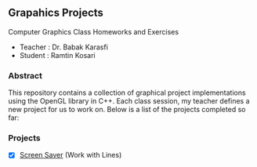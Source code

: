 ## Grapahics Projects
Computer Graphics Class Homeworks and Exercises
* Teacher : Dr. Babak Karasfi
* Student : Ramtin Kosari

### Abstract
This repository contains a collection of graphical project implementations using the OpenGL library in C++. Each class session, my teacher defines a new project for us to work on. Below is a list of the projects completed so far:

### Projects
- [x] [Screen Saver](https://github.com/40021441054102/GP1) (Work with Lines)
